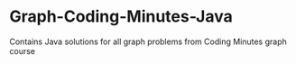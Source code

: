 # Graph-Coding-Minutes-Java
Contains Java solutions for all graph problems from Coding Minutes graph course
